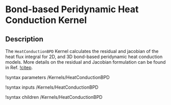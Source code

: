# Bond-based Peridynamic Heat Conduction Kernel

## Description

The `HeatConductionBPD` Kernel calculates the residual and jacobian of the heat flux integral for 2D, and 3D bond-based peridynamic heat conduction models. More details on the residual and Jacobian formulation can be found in Ref. [!citep](Chen2016bondimplicit).

!syntax parameters /Kernels/HeatConductionBPD

!syntax inputs /Kernels/HeatConductionBPD

!syntax children /Kernels/HeatConductionBPD

